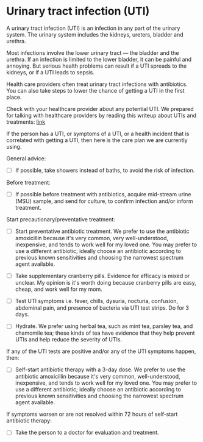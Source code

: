 # Urinary tract infection (UTI)

A urinary tract infection (UTI) is an infection in any part of the urinary system. The urinary system includes the kidneys, ureters, bladder and urethra.

Most infections involve the lower urinary tract — the bladder and the urethra. If an infection is limited to the lower bladder, it can be painful and annoying. But serious health problems can result if a UTI spreads to the kidneys, or if a UTI leads to sepsis.

Health care providers often treat urinary tract infections with antibiotics. You can also take steps to lower the chance of getting a UTI in the first place.

Check with your healthcare provider about any potential UTI. We prepared for talking with  healthcare providers by reading this writeup about UTIs and treatments: [link](https://westessexccg.nhs.uk/your-health/medicines-optimisation-and-pharmacy/clinical-guidelines-and-prescribing-formularies/05-infections/2514-antibiotic-prophylaxis-guidelines-for-recurrent-urinary-tract-infections-in-adults/file)

If the person has a UTI, or symptoms of a UTI, or a health incident that is correlated with getting a UTI, then here is the care plan we are currently using.

General advice:

- [ ] If possible, take showers instead of baths, to avoid the risk of infection.

Before treatment:

- [ ] If possible before treatment with antibiotics, acquire mid-stream urine (MSU) sample, and send for culture, to confirm infection and/or inform treatment.

Start precautionary/preventative treatment:

- [ ] Start preventative antibiotic treatment. We prefer to use the antibiotic amoxicillin because it's very common, very well-understood, inexpensive, and tends to work well for my loved one. You may prefer to use a different antibiotic; ideally choose an antibiotic according to previous known sensitivities and choosing the narrowest spectrum agent available.


- [ ] Take supplementary cranberry pills. Evidence for efficacy is mixed or unclear. My  opinion is it's worth doing because cranberry pills are easy, cheap, and work well for my mom.

- [ ] Test UTI symptoms i.e. fever, chills, dysuria, nocturia, confusion, abdominal pain, and presence of bacteria via UTI test strips. Do for 3 days.

- [ ] Hydrate. We prefer using herbal tea, such as mint tea, parsley tea, and chamomile tea; these kinds of tea have evidence that they help prevent UTIs and help reduce the severity of UTIs.

If any of the UTI tests are positive and/or any of the UTI symptoms happen, then:

- [ ] Self-start antibiotic therapy with a 3-day dose. We prefer to use the antibiotic amoxicillin because it's very common, well-understood, inexpensive, and tends to work well for my loved one. You may prefer to use a different antibiotic; ideally choose an antibiotic according to previous known sensitivities and choosing the narrowest spectrum agent available.

If symptoms worsen or are not resolved within 72 hours of self-start antibiotic therapy:

- [ ] Take the person to a doctor for evaluation and treatment.
